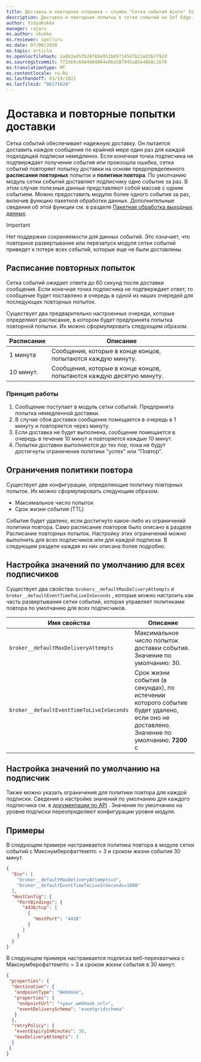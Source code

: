 ```yaml
---
title: Доставка и повторная отправка — служба "Сетка событий Azure" IoT Edge | Документация Майкрософт
description: Доставка и повторная попытка в сетке событий на IoT Edge.
author: VidyaKukke
manager: rajarv
ms.author: vkukke
ms.reviewer: spelluru
ms.date: 07/08/2020
ms.topic: article
ms.openlocfilehash: aa0b3a05fb26f6be951b697145d7b22e03b7792d
ms.sourcegitcommit: 772eb9c6684dd4864e0ba507945a83e48b8c16f0
ms.translationtype: MT
ms.contentlocale: ru-RU
ms.lasthandoff: 03/19/2021
ms.locfileid: "86171624"
---
```

# <a name="delivery-and-retry"></a>Доставка и повторные попытки доставки

Сетка событий обеспечивает надежную доставку. Он пытается доставить каждое сообщение по крайней мере один раз для каждой подходящей подписки немедленно. Если конечная точка подписчика не подтверждает получение события или произошла ошибка, сетка событий повторяет попытку доставки на основе предопределенного **расписания повторных** попыток и **политики повтора**.  По умолчанию модуль сетки событий доставляет подписчику одно событие за раз. В этом случае полезные данные представляют собой массив с одним событием. Можно предоставить модулю более одного события за раз, включив функцию пакетной обработки данных. Дополнительные сведения об этой функции см. в разделе [Пакетная обработка выходных данных](delivery-output-batching.md).  

> [!IMPORTANT]
>Нет поддержки сохраняемости для данных событий. Это означает, что повторное развертывание или перезапуск модуля сетки событий приведет к потере всех событий, которые еще не были доставлены.

## <a name="retry-schedule"></a>Расписание повторных попыток

Сетка событий ожидает ответа до 60 секунд после доставки сообщения. Если конечная точка подписчика не подтверждает ответ, то сообщение будет поставлено в очередь в одной из наших очередей для последующих повторных попыток.

Существует два предварительно настроенных очереди, которые определяют расписание, в котором будет предпринята попытка повторной попытки. Их можно сформулировать следующим образом.

| Расписание | Описание |
| ---------| ------------ |
| 1 минута | Сообщения, которые в конце концов, попытаются каждую минуту.
| 10 минут. | Сообщения, которые в конце концов, попытаются каждую десятую минуту.

### <a name="how-it-works"></a>Принцип работы

1. Сообщение поступает в модуль сетки событий. Предпринята попытка немедленной доставки.
1. В случае сбоя доставки сообщение помещается в очередь в 1 минуту и повторяется через минуту.
1. Если доставка не будет выполнена, сообщение помещается в очередь в течение 10 минут и повторяется каждые 10 минут.
1. Попытки доставки выполняются до тех пор, пока не будут достигнуты ограничения политики "успех" или "Повтор".

## <a name="retry-policy-limits"></a>Ограничения политики повтора

Существует две конфигурации, определяющие политику повторных попыток. Их можно сформулировать следующим образом.

* Максимальное число попыток
* Срок жизни события (TTL)

Событие будет удалено, если достигнуто какое-либо из ограничений политики повтора. Само расписание повторов было описано в разделе Расписание повторных попыток. Настройку этих ограничений можно выполнить для всех подписчиков или для каждой подписки. В следующем разделе каждая из них описана более подробно.

## <a name="configuring-defaults-for-all-subscribers"></a>Настройка значений по умолчанию для всех подписчиков

Существует два свойства: `brokers__defaultMaxDeliveryAttempts` и `broker__defaultEventTimeToLiveInSeconds` , которые можно настроить как часть развертывания сетки событий, которая управляет политиками повтора по умолчанию для всех подписчиков.

| Имя свойства | Описание |
| ---------------- | ------------ |
| `broker__defaultMaxDeliveryAttempts` | Максимальное число попыток доставки события. Значение по умолчанию: 30.
| `broker__defaultEventTimeToLiveInSeconds` | Срок жизни события (в секундах), по истечении которого событие будет удалено, если оно не доставлено. Значение по умолчанию: **7200** с

## <a name="configuring-defaults-per-subscriber"></a>Настройка значений по умолчанию на подписчик

Также можно указать ограничения для политики повтора для каждой подписки.
Сведения о настройке значений по умолчанию для каждого подписчика см. в [документации по API](api.md) . Значения по умолчанию на уровне подписки переопределяют конфигурации уровня модуля.

## <a name="examples"></a>Примеры

В следующем примере настраивается политика повтора в модуле сетки событий с Макснумберофаттемптс = 3 и сроком жизни события 30 минут.

```json
{
  "Env": [
    "broker__defaultMaxDeliveryAttempts=3",
    "broker__defaultEventTimeToLiveInSeconds=1800"
  ],
  "HostConfig": {
    "PortBindings": {
      "4438/tcp": [
        {
          "HostPort": "4438"
        }
      ]
    }
  }
}
```

В следующем примере настраивается подписка веб-перехватчика с Макснумберофаттемптс = 3 и сроком жизни события в 30 минут.

```json
{
 "properties": {
  "destination": {
   "endpointType": "WebHook",
   "properties": {
    "endpointUrl": "<your_webhook_url>",
    "eventDeliverySchema": "eventgridschema"
   }
  },
  "retryPolicy": {
   "eventExpiryInMinutes": 30,
   "maxDeliveryAttempts": 3
  }
 }
}
```
